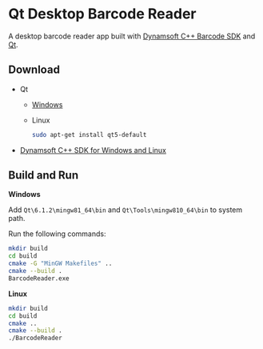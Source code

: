 # Qt Desktop Barcode Reader
A desktop barcode reader app built with [Dynamsoft C++ Barcode SDK](https://www.dynamsoft.com/barcode-reader/overview/) and [Qt](https://www.qt.io/).
 
## Download
- Qt
  - [Windows](https://www.qt.io/download)
  - Linux
    
    ```bash
    sudo apt-get install qt5-default
    ```
    
- [Dynamsoft C++ SDK for Windows and Linux](https://www.dynamsoft.com/barcode-reader/downloads/r)

## Build and Run

**Windows**

Add `Qt\6.1.2\mingw81_64\bin` and `Qt\Tools\mingw810_64\bin` to system path.

Run the following commands:

```bash
mkdir build
cd build
cmake -G "MinGW Makefiles" ..
cmake --build .
BarcodeReader.exe
```

**Linux**

```bash
mkdir build
cd build
cmake ..
cmake --build .
./BarcodeReader
```
 
